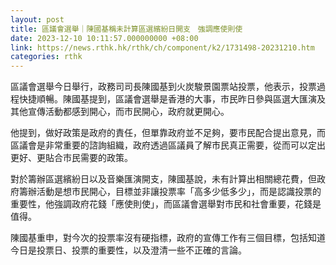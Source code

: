 ```yaml
---
layout: post
title: 區議會選舉｜陳國基稱未計算區選繽紛日開支　強調應使則使
date: 2023-12-10 10:11:57.000000000 +08:00
link: https://news.rthk.hk/rthk/ch/component/k2/1731498-20231210.htm
categories: rthk
---
```


區議會選舉今日舉行，政務司司長陳國基到火炭駿景園票站投票，他表示，投票過程快捷順暢。陳國基提到，區議會選舉是香港的大事，市民昨日參與區選大匯演及其他宣傳活動都感到開心，而市民開心，政府就更開心。

他提到，做好政策是政府的責任，但單靠政府並不足夠，要市民配合提出意見，而區議會是非常重要的諮詢組織，政府透過區議員了解市民真正需要，從而可以定出更好、更貼合市民需要的政策。

對於籌辦區選繽紛日以及音樂匯演開支，陳國基說，未有計算出相關總花費，但政府籌辦活動是想市民開心，目標並非讓投票率「高多少低多少」，而是認識投票的重要性，他強調政府花錢「應使則使」，而區議會選舉對市民和社會重要，花錢是值得。

陳國基重申，對今次的投票率沒有硬指標，政府的宣傳工作有三個目標，包括知道今日是投票日、投票的重要性，以及澄清一些不正確的言論。
